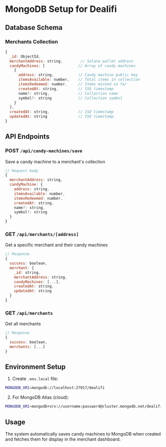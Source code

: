 # MongoDB Setup for Dealifi

## Database Schema

### Merchants Collection
```javascript
{
  _id: ObjectId,
  merchantAddress: string,        // Solana wallet address
  candyMachines: [               // Array of candy machines
    {
      address: string,           // Candy machine public key
      itemsAvailable: number,    // Total items in collection
      itemsRedeemed: number,     // Items minted so far
      createdAt: string,         // ISO timestamp
      name?: string,             // Collection name
      symbol?: string            // Collection symbol
    }
  ],
  createdAt: string,             // ISO timestamp
  updatedAt: string              // ISO timestamp
}
```

## API Endpoints

### POST `/api/candy-machines/save`
Save a candy machine to a merchant's collection
```javascript
// Request body
{
  merchantAddress: string,
  candyMachine: {
    address: string,
    itemsAvailable: number,
    itemsRedeemed: number,
    createdAt: string,
    name?: string,
    symbol?: string
  }
}
```

### GET `/api/merchants/[address]`
Get a specific merchant and their candy machines
```javascript
// Response
{
  success: boolean,
  merchant: {
    _id: string,
    merchantAddress: string,
    candyMachines: [...],
    createdAt: string,
    updatedAt: string
  }
}
```

### GET `/api/merchants`
Get all merchants
```javascript
// Response
{
  success: boolean,
  merchants: [...]
}
```

## Environment Setup

1. Create `.env.local` file:
```bash
MONGODB_URI=mongodb://localhost:27017/dealifi
```

2. For MongoDB Atlas (cloud):
```bash
MONGODB_URI=mongodb+srv://username:password@cluster.mongodb.net/dealifi?retryWrites=true&w=majority
```

## Usage

The system automatically saves candy machines to MongoDB when created and fetches them for display in the merchant dashboard.
